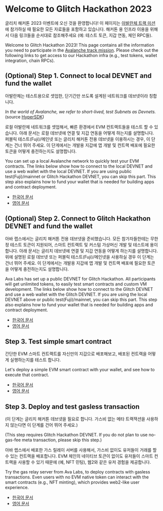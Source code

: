 # Welcome to Glitch Hackathon 2023

글리치 해커톤 2023 이벤트에 오신 것을 환영합니다! 이 페이지는 [아발란체 트랙 미션](https://trinity-studio.notion.site/GLITCH-KOREA-TRACK-GUIDE-1509d049e1b84ef49f737af5398541c8)에 참가하실 때 필요한 모든 자료들을 포함하고 있습니다. 해커톤 용 인프라 이용을 위해서 다음 링크들을 순서대로 참조해주세요 (예: 테스트 토큰, 지갑 연동, 체인 RPC들).

Welcome to Glitch Hackathon 2023! This page contains all the information you need to participate in the [Avalanche track mission](https://trinity-studio.notion.site/GLITCH-KOREA-TRACK-GUIDE-1509d049e1b84ef49f737af5398541c8). Please check out the following links to get access to our Hackathon infra (e.g., test tokens, wallet integration, chain RPCs).

## (Optional) Step 1. Connect to local DEVNET and fund the wallet

아발란체는 테스트용으로 셋업한, 단기간만 쓰도록 설계된 네트워크를 데브넷이라 칭합니다.

_In the world of Avalanche, we refer to short-lived, test Subnets as Devnets._ (source [HyperSDK](https://github.com/ava-labs/hypersdk/blob/0907bf7c016c3ab569952201270e37cdfb8592b1/examples/tokenvm/DEVNETS.md))

로컬 아발란체 네트워크를 셋업해서, 빠른 환경에서 EVM 컨트랙트들을 테스트 할 수 있습니다. 아래 문서는 로컬 데브넷에 연결 및 지갑 연동을 어떻게 하는지를 설명합니다. 퍼블릭 테스트(Fuji)/메인넷 또는 글리치 해커톤 전용 데브넷을 이용하시는 경우, 이 단계는 건너 뛰어 주세요. 이 단게에서는 개발용 지갑에 앱 개발 및 컨트랙 배포에 필요한 토큰을 어떻게 충전하는지도 설명합니다.

You can set up a local Avalanche network to quickly test your EVM contracts. The links below show how to connect to the local DEVNET and use a web wallet with the local DEVNET. If you are using public test(Fuji)/mainnet or Glitch Hackathon DEVNET, you can skip this part. This step also explains how to fund your wallet that is needed for building apps and contract deployment.

- [한국어 문서](./1-connect-to-local-devnet-and-fund-the-wallet.kor.md)
- [영어 문서](./1-connect-to-local-devnet-and-fund-the-wallet.eng.md)

## (Optional) Step 2. Connect to Glitch Hackathon DEVNET and fund the wallet

아바 랩스에서는 글리치 해커톤 전용 데브넷을 준비했습니다. 모든 참가자들한테는 무한정 테스트 토큰이 지원되어, 스마트 컨트랙트 및 커스텀 가상머신 개발 및 테스트에 용이합니다. 아래 문서는 글리치 데브넷에 연결 및 지갑 연동을 어떻게 하는지를 설명합니다. 위에 설명된 로컬 데브넷 또는 퍼블릭 테스트(Fuji)/메인넷을 사용하실 경우 이 단계는 건너 뛰어 주세요. 이 단게에서는 개발용 지갑에 앱 개발 및 컨트랙 배포에 필요한 토큰을 어떻게 충전하는지도 설명합니다.

Ava Labs has set up a public DEVNET for Glitch Hackathon. All participants will get unlimited tokens, to easily test smart contracts and custom VM development. The links below show how to connect to the Glitch DEVNET and use a web wallet with the Glitch DEVNET. If you are using the local DEVNET above or public test(Fuji)/mainnet, you can skip this part. This step also explains how to fund your wallet that is needed for building apps and contract deployment.

- [한국어 문서](./2-connect-to-glitch-devnet-and-fund-the-wallet.kor.md)
- [영어 문서](./2-connect-to-glitch-devnet-and-fund-the-wallet.eng.md)

## Step 3. Test simple smart contract

간단한 EVM 스마트 컨트랙트를 자신만의 지갑으로 배포해보고, 배포된 컨트랙을 어떻게 실행하는지를 테스트 합니다.

Let's deploy a simple EVM smart contract with your wallet, and see how to execute that contract.

- [한국어 문서](./3-test-simple-smart-contract.kor.md)
- [영어 문서](./3-test-simple-smart-contract.eng.md)

## Step 3. Deploy and test gasless transaction

(이 단계는 글리치 해커톤 데브넷을 필요로 합니다. 가스비 없는 메타 트랙잭션을 사용하지 않는다면 이 단계를 건어 뛰어 주세요.)

(This step requires Glitch Hackathon DEVNET. If you do not plan to use no-gas-fee meta transaction, please skip this step.)

아바 랩스에서 배포한 가스 릴레이 서버를 사용해서, 가스비 없이도 유저들이 거래를 할 수 있는 컨트랙을 배포합니다. EVM 체인의 네이티브 토큰이 없이도 유저들이 스마트 컨트랙을 사용할 수 있기 때문에 (예, NFT 민팅), 웹2와 같은 유저 경험을 제공합니다.

Try the gas relay server from Ava Labs, to deploy contracts with gasless transactions. Even users with no EVM native token can interact with the smart contracts (e.g., NFT minting), which provides web2-like user experience.

- [한국어 문서](./TODO.kor.md)
- [영어 문서](./TODO.eng.md)
